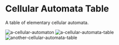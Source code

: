 # Cellular Automata Table
A table of elementary cellular automata.

![a-cellular-automaton](https://media.giphy.com/media/ulmOL9zobDwS4LooQI/giphy.gif)
![a-cellular-automata-table](https://media.giphy.com/media/fHx3dSiy069Drlm6kH/giphy.gif)
![another-cellular-automata-table](https://media.giphy.com/media/1nayKTokGaLWI3ampr/giphy.gif)
